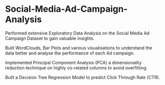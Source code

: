 # Social-Media-Ad-Campaign-Analysis
Performed extensive Exploratory Data Analysis on the Social Media Ad Campaign Dataset to gain valuable insights.

Built WordClouds, Bar Plots and various visualisations to understand the data better and analyse the performance of each Ad campaign.

Implemented Principal Component Analysis (PCA) a dimensionality reduction technique on highly co-related columns to avoid overfitting.

Built a Decision Tree Regression Model to predict Click Through Rate (CTR).
